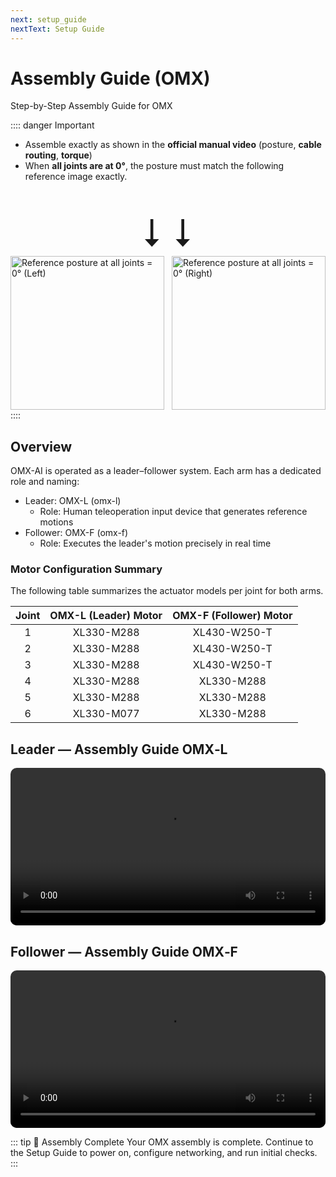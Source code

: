 ```yaml
---
next: setup_guide
nextText: Setup Guide
---
```


# Assembly Guide (OMX)

Step-by-Step Assembly Guide for OMX

:::: danger Important
- Assemble exactly as shown in the **official manual video** (posture, **cable routing**, **torque**)
- When **all joints are at 0°**, the posture must match the following reference image exactly.
<div style="text-align: center; font-size: 3.8rem; line-height: 1; margin: 50px 0 8px; letter-spacing: 2px;">⭣   ⭣</div>
<div style="max-width: 1000px; margin: 0 auto; display: grid; grid-template-columns: repeat(2, minmax(0, 1fr)); gap: 12px; align-items: center;">
  <div style="width: 100%; aspect-ratio: 1 / 1; display: flex; align-items: center; justify-content: center;">
    <img src="/quick_start_guide/omx/omx_f_initial.webp" alt="Reference posture at all joints = 0° (Left)" style="width: 100%; height: 100%; object-fit: contain; display: block;" />
  </div>
  <div style="width: 100%; aspect-ratio: 1 / 1; display: flex; align-items: center; justify-content: center;">
    <img src="/quick_start_guide/omx/omx_l_initial.webp" alt="Reference posture at all joints = 0° (Right)" style="width: 100%; height: 100%; object-fit: contain; display: block;" />
  </div>
</div>
::::

## Overview
OMX-AI is operated as a leader–follower system. Each arm has a dedicated role and naming:

- Leader: OMX-L (omx-l)
  - Role: Human teleoperation input device that generates reference motions
- Follower: OMX-F (omx-f)
  - Role: Executes the leader's motion precisely in real time

### Motor Configuration Summary
The following table summarizes the actuator models per joint for both arms.

| Joint | OMX-L (Leader) Motor | OMX-F (Follower) Motor |
|:---:|:-----------------------:|:-------------------------:|
| 1    | XL330-M288           | XL430-W250-T            |
| 2    | XL330-M288           | XL430-W250-T            |
| 3    | XL330-M288           | XL430-W250-T            |
| 4    | XL330-M288           | XL330-M288             |
| 5    | XL330-M288           | XL330-M288             |
| 6    | XL330-M077           | XL330-M288             |


<!-- styles consolidated to docs/.vitepress/theme/custom.css -->


## Leader — Assembly Guide <span class="chip-soft chip-amber"><span class="dot"></span> OMX‑L</span>

<div class="video-container">
  <video controls preload="metadata" style="width: 100%; max-width: 900px; border-radius: 10px;">
    <source src="/assembly_guide/Joint1_v2.mp4" type="video/mp4" />
    Your browser does not support the video tag.
  </video>
</div>


## Follower — Assembly Guide <span class="chip-soft chip-pink"><span class="dot"></span> OMX‑F</span>

<div class="video-container">
  <video controls preload="metadata" style="width: 100%; max-width: 900px; border-radius: 10px;">
    <source src="/assembly_guide/Joint1_v2.mp4" type="video/mp4" />
    Your browser does not support the video tag.
  </video>
</div>

<!-- ---

### Video: Assembly Cable & Camera
Below is a short video that summarizes the assembly steps and shows how to connect camera and cables.

<YouTube videoId="dQw4w9WgXcQ" /> -->

::: tip 🎉 Assembly Complete
Your OMX assembly is complete. Continue to the Setup Guide to power on, configure networking, and run initial checks.
:::